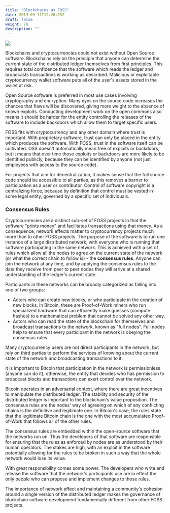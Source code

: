 ```yaml
---
title: "Blockchains as FOSS"
date: 2019-09-11T12:26:15Z
draft: false
weight: 70
description: ""
---
```

![](/blockchains-as-foss.jpg)

Blockchains and cryptocurrencies could not exist without Open Source software. Blockchains rely on the principle that anyone can determine the current state of the distributed ledger themselves from first principles. This requires total confidence that the software which reads the ledger and broadcasts transactions is working as described. Malicious or exploitable cryptocurrency wallet software puts all of the user's assets stored in the wallet at risk.

Open Source software is preferred in most use cases involving cryptography and encryption. Many eyes on the source code increases the chances that flaws will be discovered, giving more weight to the absence of known exploits. Conducting development work on the open commons also means it should be harder for the entity controlling the releases of the software to include backdoors which allow them to target specific users.

FOSS fits with cryptocurrency and any other domain where trust is important. With proprietary software, trust can only be placed in the entity which produces the software. With FOSS, trust in the software itself can be cultivated. OSS doesn't automatically mean free of exploits or backdoors, but it means that over time those exploits or backdoors are more likely to be identified publicly, because they can be identified by anyone (not just employees with access to the source code).  

For projects that aim for decentralization, it makes sense that the full source code should be accessible to all parties, as this removes a barrier to participation as a user or contributor. Control of software copyright is a centralizing force, because by definition that control must be vested in some legal entity, governed by a specific set of individuals.

### Consensus Rules

Cryptocurrencies are a distinct sub-set of FOSS projects in that the software "prints money" and facilitates transactions using that money. As a consequence, network effects matter to cryptocurrency projects much more than to other FOSS projects. The purpose of the software is to run one instance of a large distributed network, with everyone who is running that software participating in the same network. This is achieved with a set of rules which allow all the nodes to agree on the current state of the network (or what the correct chain to follow is) - the **consensus rules**. Anyone can join the network at any time, and by applying the consensus rules to the data they receive from peer to peer nodes they will arrive at a shared understanding of the ledger's current state. 

Participants in these networks can be broadly categorized as falling into one of two groups: 

* Actors who can create new blocks, or who participate in the creation of new blocks. In Bitcoin, these are Proof-of-Work miners who run specialized hardware that can efficiently make guesses (compute hashes) to a mathematical problem that cannot be solved any other way. 
* Actors who can read the state of the blockchain for themselves and broadcast transactions to the network, known as "full nodes". Full nodes help to ensure that every participant in the network is obeying the consensus rules.

Many cryptocurrency users are not direct participants in the network, but rely on third parties to perform the services of knowing about the current state of the network and broadcasting transactions to it.

It is important to Bitcoin that participation in the network is permissionless (anyone can do it), otherwise, the entity that decides who has permission to broadcast blocks and transactions can exert control over the network. 

Bitcoin operates in an adversarial context, where there are great incentives to manipulate the distributed ledger. The stability and security of the distributed ledger is important to the blockchain's value proposition. The consensus rules are the nodes' way of agreeing on which of any conflicting chains is the definitive and legitimate one. In Bitcoin's case, the rules state that the legitimate Bitcoin chain is the one with the most accumulated Proof-of-Work that follows all of the other rules.

The consensus rules are embedded within the open-source software that the networks run on. Thus the developers of that software are responsible for ensuring that the rules as enforced by nodes are as understood by their human operators. The stakes are high, with an exploit in the software potentially allowing for the rules to be broken in such a way that the whole network would lose its value. 

With great responsibility comes some power. The developers who write and release the software that the network's participants use are in effect the only people who can propose and implement changes to those rules.

The importance of network effect and maintaining a community's cohesion around a single version of the distributed ledger makes the governance of blockchain software development fundamentally different from other FOSS projects.
